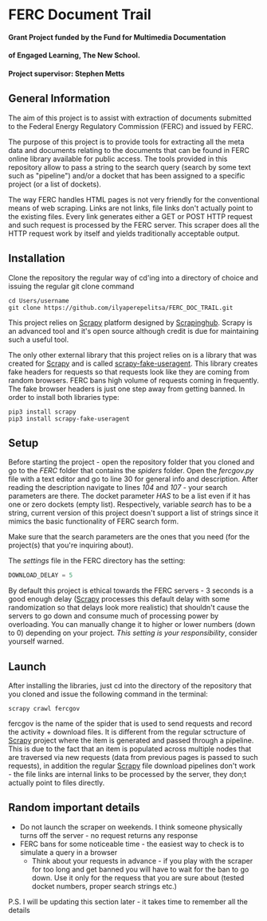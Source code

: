 # FERC Document Trail
#### Grant Project funded by the Fund for Multimedia Documentation
#### of Engaged Learning, The New School.
#### Project supervisor: Stephen Metts

## General Information

The aim of this project is to assist with extraction of documents submitted to
the Federal Energy Regulatory Commission (FERC) and issued by FERC.

The purpose of this project is to provide tools for extracting all the meta data
and documents relating to the documents that can be found in FERC online library
available for public access. The tools provided in this repository allow to pass
a string to the search query (search by some text such as "pipeline") and/or a
docket that has been assigned to a specific project (or a list of dockets).

The way FERC handles HTML pages is not very friendly for the conventional means
of web scraping. Links are not links, file links don't actually point to the
existing files. Every link generates either a GET or POST HTTP request and such
request is processed by the FERC server. This scraper does all the HTTP request
work by itself and yields traditionally acceptable output.

## Installation

Clone the repository the regular way of cd'ing into a directory of choice and
issuing the regular git clone command

```
cd Users/username
git clone https://github.com/ilyaperepelitsa/FERC_DOC_TRAIL.git
```

This project relies on [Scrapy](https://scrapy.org) platform designed by
[Scrapinghub](https://scrapinghub.com). Scrapy is an advanced tool and it's open
source although credit is due for maintaining such a useful tool.

The only other external library that this project relies on is a library that
was created for [Scrapy](https://scrapy.org) and is called
[scrapy-fake-useragent](https://github.com/alecxe/scrapy-fake-useragent). This
library creates fake headers for requests so that requests look like they are
coming from random browsers. FERC bans high volume of requests coming in
frequently. The fake browser headers is just one step away from getting banned.
In order to install both libraries type:

```
pip3 install scrapy
pip3 install scrapy-fake-useragent
```

## Setup
Before starting the project - open the repository folder that you cloned and go
to the *FERC* folder that contains the *spiders* folder. Open the *fercgov.py*
file with a text editor and go to line 30 for general info and description.
After reading the description navigate to lines *104* and *107* - your search
parameters are there. The docket parameter *HAS* to be a list even if it has one
or zero dockets (empty list). Respectively, variable *search* has to be a
string, current version of this project doesn't support a list of strings since
it mimics the basic functionality of FERC search form.

Make sure that the search parameters are the ones that you need (for the
project(s) that you're inquiring about).

The *settings* file in the FERC directory has the setting:
``` python
DOWNLOAD_DELAY = 5
```
By default this project is ethical towards the FERC servers - 3 seconds is a
good enough delay ([Scrapy](https://scrapy.org) processes this default delay
with some randomization so that delays look more realistic) that shouldn't cause
the servers to go down and consume much of processing power by overloading. You
can manually change it to higher or lower numbers (down to 0) depending on your
project. *This setting is your responsibility*, consider yourself warned.

## Launch
After installing the libraries, just cd into the directory of the repository
that you cloned and issue the following command in the terminal:

```
scrapy crawl fercgov
```
fercgov is the name of the spider that is used to send requests and record the
activity + download files. It is different from the regular sctructure of
[Scrapy](https://scrapy.org) project where the item is generated and passed
through a pipeline. This is due to the fact that an item is populated across
multiple nodes that are traversed via new requests (data from previous pages is
passed to such requests), in addition the regular
[Scrapy](https://scrapy.org) file download pipelines don't work - the file links
are internal links to be processed by the server, they don;t actually point to
files directly.

## Random important details
* Do not launch the scraper on weekends. I think someone physically turns off
the server - no request returns any response
* FERC bans for some noticeable time - the easiest way to check is to simulate a
query in a browser
  * Think about your requests in advance - if you play with the scraper for too
long and get banned you will have to wait for the ban to go down. Use it only
for the requess that you are sure about (tested docket numbers, proper search
strings etc.)


P.S. I will be updating this section later - it takes time to remember all the
details
